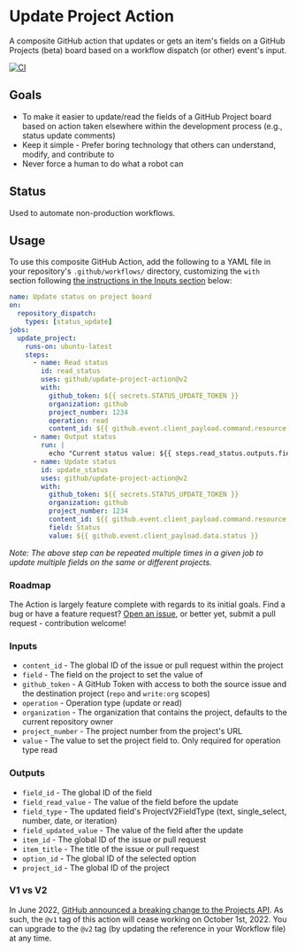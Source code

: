 # Update Project Action

A composite GitHub action that updates or gets an item's fields on a GitHub Projects (beta) board based on a workflow dispatch (or other) event's input.

[![CI](https://github.com/benbalter/update-project-action/actions/workflows/ci.yml/badge.svg)](https://github.com/benbalter/update-project-action/actions/workflows/ci.yml)

## Goals 

* To make it easier to update/read the fields of a GitHub Project board based on action taken elsewhere within the development process (e.g., status update comments)
* Keep it simple - Prefer boring technology that others can understand, modify, and contribute to
* Never force a human to do what a robot can

## Status

Used to automate non-production workflows.

## Usage

To use this composite GitHub Action, add the following to a YAML file in your repository's `.github/workflows/` directory, customizing the `with` section following [the instructions in the Inputs section](#inputs) below:

```yml
name: Update status on project board
on:
  repository_dispatch:
    types: [status_update]
jobs:
  update_project:
    runs-on: ubuntu-latest
    steps:
      - name: Read status
        id: read_status
        uses: github/update-project-action@v2
        with:
          github_token: ${{ secrets.STATUS_UPDATE_TOKEN }}
          organization: github
          project_number: 1234
          operation: read
          content_id: ${{ github.event.client_payload.command.resource.id }}
      - name: Output status
        run: |
          echo "Current status value: ${{ steps.read_status.outputs.field_read_value }}"
      - name: Update status
        id: update_status
        uses: github/update-project-action@v2
        with:
          github_token: ${{ secrets.STATUS_UPDATE_TOKEN }}
          organization: github
          project_number: 1234
          content_id: ${{ github.event.client_payload.command.resource.id }}
          field: Status
          value: ${{ github.event.client_payload.data.status }}
```

*Note: The above step can be repeated multiple times in a given job to update multiple fields on the same or different projects.* 

### Roadmap

The Action is largely feature complete with regards to its initial goals. Find a bug or have a feature request? [Open an issue](https://github.com/benbalter/update-project-action/issues), or better yet, submit a pull request - contribution welcome!

### Inputs

* `content_id` - The global ID of the issue or pull request within the project
* `field` - The field on the project to set the value of
* `github_token` - A GitHub Token with access to both the source issue and the destination project (`repo` and `write:org` scopes)
* `operation` - Operation type (update or read)
* `organization` - The organization that contains the project, defaults to the current repository owner
* `project_number` - The project number from the project's URL
* `value` - The value to set the project field to. Only required for operation type read

### Outputs

* `field_id` - The global ID of the field
* `field_read_value` - The value of the field before the update
* `field_type` - The updated field's ProjectV2FieldType (text, single_select, number, date, or iteration)
* `field_updated_value` - The value of the field after the update
* `item_id` - The global ID of the issue or pull request
* `item_title` - The title of the issue or pull request
* `option_id` - The global ID of the selected option
* `project_id` - The global ID of the project

### V1 vs V2

In June 2022, [GitHub announced a breaking change to the Projects API](https://github.blog/changelog/2022-06-23-the-new-github-issues-june-23rd-update/). As such, the `@v1` tag of this action will cease working on October 1st, 2022.  You can upgrade to the `@v2` tag (by updating the reference in your Workflow file) at any time.
